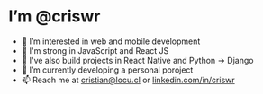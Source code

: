 # I’m @criswr
- 👀 I’m interested in web and mobile development
- 💪 I'm strong in JavaScript and React JS
- 🌱 I've also build projects in React Native and Python -> Django
- 🔨 I’m currently developing a personal poroject
- 📫 Reach me at cristian@locu.cl or [linkedin.com/in/criswr](https://www.linkedin.com/in/criswr/)
